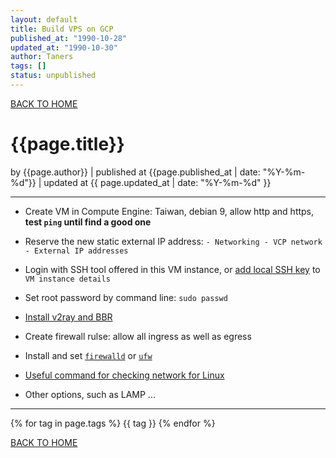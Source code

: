 ```yaml
---
layout: default
title: Build VPS on GCP
published_at: "1990-10-28"
updated_at: "1990-10-30"
author: Taners
tags: []
status: unpublished
---
```


[BACK TO HOME](https://tane-rs.github.io)

# {{page.title}}

by {{page.author}} |
published at {{page.published_at | date: "%Y-%m-%d"}} |
updated at {{ page.updated_at | date: "%Y-%m-%d" }}

---
- Create VM in Compute Engine: Taiwan, debian 9, allow http and https, **test `ping` until find a good one**
  
- Reserve the new static external IP address: `- Networking - VCP network - External IP addresses`

- Login with SSH tool offered in this VM instance, or [add local SSH key](https://tane-rs.github.io/build-a-studio/common/git-tutor.html) to `VM instance details`
  
- Set root password by command line: `sudo passwd`
  
- [Install v2ray and BBR](2019-09-16-01.md)

- Create firewall rulse: allow all ingress as well as egress

- Install and set [`firewalld`](https://www.tecmint.com/configure-firewalld-in-centos-7/) or [`ufw`](https://www.linode.com/docs/security/firewalls/configure-firewall-with-ufw/)
  
- [Useful command for checking network for Linux](2019-10-29-00.md)

- Other options, such as LAMP ... 
---

{% for tag in page.tags %}
  {{ tag }}
{% endfor %}

[BACK TO HOME](https://tane-rs.github.io)

